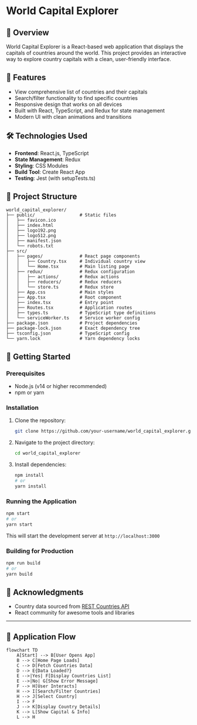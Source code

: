 # World Capital Explorer

## 📌 Overview
World Capital Explorer is a React-based web application that displays the capitals of countries around the world. This project provides an interactive way to explore country capitals with a clean, user-friendly interface.

## 🚀 Features
- View comprehensive list of countries and their capitals
- Search/filter functionality to find specific countries
- Responsive design that works on all devices
- Built with React, TypeScript, and Redux for state management
- Modern UI with clean animations and transitions

## 🛠️ Technologies Used
- **Frontend**: React.js, TypeScript
- **State Management**: Redux
- **Styling**: CSS Modules
- **Build Tool**: Create React App
- **Testing**: Jest (with setupTests.ts)

## 📂 Project Structure
```
world_capital_explorer/
├── public/                 # Static files
│   ├── favicon.ico
│   ├── index.html
│   ├── logo192.png
│   ├── logo512.png
│   ├── manifest.json
│   └── robots.txt
├── src/
│   ├── pages/              # React page components
│   │   ├── Country.tsx     # Individual country view
│   │   └── Home.tsx        # Main listing page
│   ├── redux/              # Redux configuration
│   │   ├── actions/        # Redux actions
│   │   ├── reducers/       # Redux reducers
│   │   └── store.ts        # Redux store
│   ├── App.css             # Main styles
│   ├── App.tsx             # Root component
│   ├── index.tsx           # Entry point
│   ├── Routes.tsx          # Application routes
│   ├── types.ts            # TypeScript type definitions
│   └── serviceWorker.ts    # Service worker config
├── package.json            # Project dependencies
├── package-lock.json       # Exact dependency tree
├── tsconfig.json           # TypeScript config
└── yarn.lock               # Yarn dependency locks
```

## 🏁 Getting Started

### Prerequisites
- Node.js (v14 or higher recommended)
- npm or yarn

### Installation
1. Clone the repository:
   ```bash
   git clone https://github.com/your-username/world_capital_explorer.git
   ```
2. Navigate to the project directory:
   ```bash
   cd world_capital_explorer
   ```
3. Install dependencies:
   ```bash
   npm install
   # or
   yarn install
   ```

### Running the Application
```bash
npm start
# or
yarn start
```
This will start the development server at `http://localhost:3000`

### Building for Production
```bash
npm run build
# or
yarn build
```

## 🙏 Acknowledgments
- Country data sourced from [REST Countries API](https://restcountries.com/)
- React community for awesome tools and libraries

---


## 🔄 Application Flow

```mermaid
flowchart TD
    A[Start] --> B[User Opens App]
    B --> C[Home Page Loads]
    C --> D[Fetch Countries Data]
    D --> E{Data Loaded?}
    E -->|Yes| F[Display Countries List]
    E -->|No| G[Show Error Message]
    F --> H[User Interacts]
    H --> I[Search/Filter Countries]
    H --> J[Select Country]
    I --> F
    J --> K[Display Country Details]
    K --> L[Show Capital & Info]
    L --> H
```

